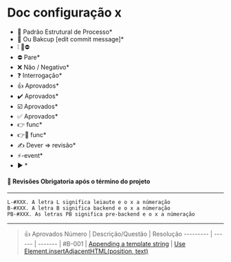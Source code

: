 
# Doc configuração x
* 🏁 Padrão Estrutural de Processo*
* 🏁 Ou Bakcup [edit commit message]*
* ❕ 🚧⛔ 
* ⛔ Pare*
* ❌ Não / Negativo*
* ❓  Interrogação*
* 👍 Aprovados*
* ✔️ Aprovados*
* ☑️ Aprovados*
* ✅ Aprovados*
* 👉 func*
* 👉🔸 func*
* ✍️  Dever => revisão*
* ⚡-event*
* ▶️ *



#### 🚩 Revisões Obrigatoria após o término do projeto
---
    L-#XXX. A letra L significa leiaute e o x a númeração
    B-#XXX. A letra B significa backend e o x a númeração
    PB-#XXX. As letras PB significa pre-backend e o x a númeração
---
>  👍 Aprovados
> Número     | Descrição/Questão | Resolução
> ---------  | ------ | ------- |
> #B-001     | [Appending a template string](https://stackoverflow.com/questions/54618582/appending-a-template-string) | [Use Element.insertAdjacentHTML(position, text)](https://stackoverflow.com/a/54618669/17352874)

>
<!-- > Número     | Descrição/Questão
> ---------  | ------
> #PB-001     | [CodePen Home Draggable Div](https://codepen.io/h7-dev/pen/xxJgVrj)
> -->
<!-- > Número     | Descrição/Questão
> ---------  | ------
> #L-001     | `scroll-behavior: smooth; ` [Reduced Motion Media Query](https://alvarotrigo.com/blog/sticky-navbar/) -->
